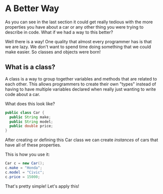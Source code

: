 # A Better Way
As you can see in the last section it could get really tedious with the more properties you have about a car or any other thing you were trying to describe in code. What if we had a way to this better?

Well there is a way! One quality that almost every programmer has is that we are lazy. We don't want to spend time doing something that we could make easier. So classes and objects were born!

## What is a class?
A class is a way to group together variables and methods that are related to each other. This allows programmers to create their own "types" instead of having to have multiple variables declared when really just wanting to write code about a car.

What does this look like?
```Java
public class Car {
  public String make;
  public String model;
  public double price;
}
```

After creating or defining this Car class we can create _instances_ of cars that have all of these properties.

This is how you use it:
```Java
Car c = new Car();
c.make = "Honda";
c.model = "Civic";
c.price = 15000;
```

That's pretty simple! Let's apply this!
